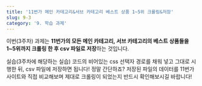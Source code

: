 ```yaml
---
title: '11번가 메인 카테고리&서브 카테고리 베스트 상품 1~5위 크롤링&저장'
slug: 9-3
category: '9. 학습 과제'
---
```


이번(3주차) 과제는 **11번가의 모든 메인 카테고리, 서브 카테고리의 베스트 상품들을 1~5위까지 크롤링 한 후 csv 파일로 저장**하는 것입니다.

실습(3주차에 해당하는 실습) 코드의 비어있는 css 선택자 경로를 채워 넣고 그대로 시행한 뒤, csv 파일에 저장하면 됩니다! 정말 간단하죠? 저장된 파일의 데이터를 11번가 사이트와 직접 비교해보며 제대로 크롤링이 되었는지 반드시 확인해보시길 바랍니다!
